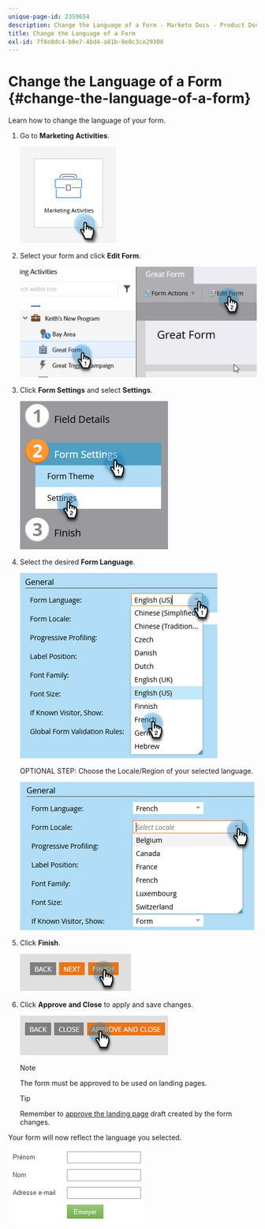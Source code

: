 ```yaml
---
unique-page-id: 2359654
description: Change the Language of a Form - Marketo Docs - Product Documentation
title: Change the Language of a Form
exl-id: 7f8e8dc4-b0e7-4bd4-a81b-9e0c3ce29300
---
```

# Change the Language of a Form {#change-the-language-of-a-form}

Learn how to change the language of your form.

1. Go to **Marketing Activities**.

   ![](assets/change-the-language-of-a-form-1.png)

1. Select your form and click **Edit Form**.

   ![](assets/change-the-language-of-a-form-2.png)

1. Click **Form Settings** and select **Settings**.

   ![](assets/change-the-language-of-a-form-3.png)

1. Select the desired **Form Language**.

   ![](assets/change-the-language-of-a-form-4.png)

   OPTIONAL STEP: Choose the Locale/Region of your selected language.

   ![](assets/change-the-language-of-a-form-5.png)

1. Click **Finish**.

   ![](assets/change-the-language-of-a-form-6.png)

1. Click **Approve and Close** to apply and save changes.

   ![](assets/change-the-language-of-a-form-7.png)

   >[!NOTE]
   >
   >The form must be approved to be used on landing pages.

   >[!TIP]
   >
   >Remember to [approve the landing page](/help/marketo/product-docs/demand-generation/landing-pages/understanding-landing-pages/approve-unapprove-or-delete-a-landing-page.md) draft created by the form changes.

Your form will now reflect the language you selected.

   ![](assets/change-the-language-of-a-form-8.png)

